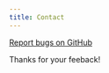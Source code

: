 ```yaml
---
title: Contact
---
```


[Report bugs on GitHub](https://www.github.com/dapperstats/salvage/issues)

Thanks for your feeback!
